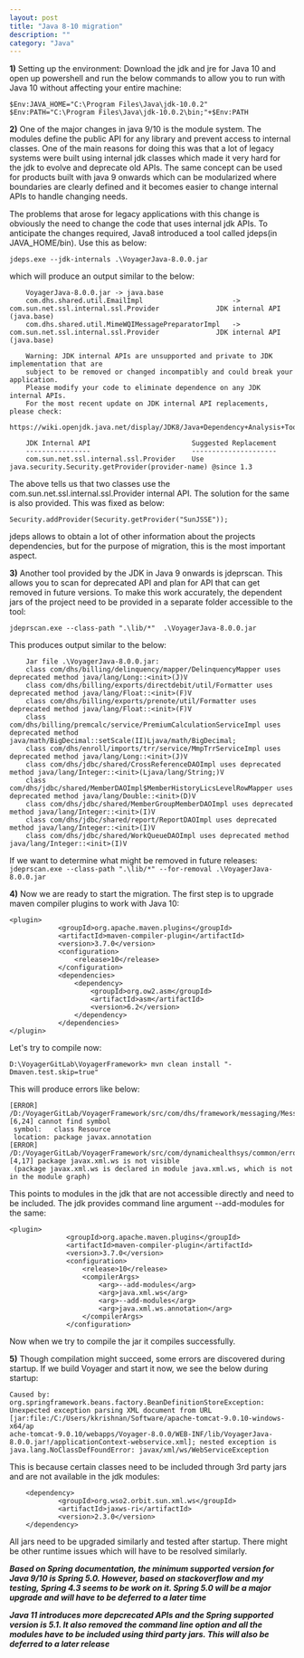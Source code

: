```yaml
---
layout: post
title: "Java 8-10 migration"
description: ""
category: "Java"
---
```


**1)** Setting up the environment:
 Download the jdk and jre for Java 10 and open up powershell and run the below commands to allow you to run with Java 10 without affecting your entire machine:
 
 `$Env:JAVA_HOME="C:\Program Files\Java\jdk-10.0.2"`
 `$Env:PATH="C:\Program Files\Java\jdk-10.0.2\bin;"+$Env:PATH`
 
**2)** One of the major changes in java 9/10 is the module system. The modules define the public API for any library and prevent access to internal classes. One of the main reasons for doing this was that a lot of legacy systems were built using internal jdk classes which made it very hard for the jdk to evolve and deprecate old APIs. The same concept can be used for products built with java 9 onwards which can be modularized where boundaries are clearly defined and it becomes easier to change internal APIs to handle changing needs. 

  The problems that arose for legacy applications with this change is obviously the need to change the code that uses internal jdk APIs. To anticipate the changes required, Java8 introduced a tool called jdeps(in JAVA_HOME/bin). Use this as below:

 `jdeps.exe --jdk-internals .\VoyagerJava-8.0.0.jar`

  which will produce an output similar to the below:


		VoyagerJava-8.0.0.jar -> java.base
		com.dhs.shared.util.EmailImpl                      -> com.sun.net.ssl.internal.ssl.Provider              JDK internal API (java.base)
		com.dhs.shared.util.MimeWQIMessagePreparatorImpl   -> com.sun.net.ssl.internal.ssl.Provider              JDK internal API (java.base)

		Warning: JDK internal APIs are unsupported and private to JDK implementation that are
		subject to be removed or changed incompatibly and could break your application.
		Please modify your code to eliminate dependence on any JDK internal APIs.
		For the most recent update on JDK internal API replacements, please check:
		https://wiki.openjdk.java.net/display/JDK8/Java+Dependency+Analysis+Tool

		JDK Internal API                         Suggested Replacement
		----------------                         ---------------------
		com.sun.net.ssl.internal.ssl.Provider    Use java.security.Security.getProvider(provider-name) @since 1.3


  The above tells us that two classes use the com.sun.net.ssl.internal.ssl.Provider internal API. The solution for the same is also provided. This was fixed as below:

 `Security.addProvider(Security.getProvider("SunJSSE"));`
	
  jdeps allows to obtain a lot of other information about the projects dependencies, but for the purpose of migration, this is the most important aspect.
	
**3)** Another tool provided by the JDK in Java 9 onwards is jdeprscan. This allows you to scan for deprecated API and plan for API that can get removed in future versions. To make this work accurately, the dependent jars of the project need to be provided in a separate folder accessible to the tool:

 `jdeprscan.exe --class-path ".\lib/*"  .\VoyagerJava-8.0.0.jar `

  This produces output similar to the below:
		
		
		Jar file .\VoyagerJava-8.0.0.jar:
		class com/dhs/billing/delinquency/mapper/DelinquencyMapper uses deprecated method java/lang/Long::<init>(J)V
		class com/dhs/billing/exports/directdebit/util/Formatter uses deprecated method java/lang/Float::<init>(F)V
		class com/dhs/billing/exports/prenote/util/Formatter uses deprecated method java/lang/Float::<init>(F)V
		class com/dhs/billing/premcalc/service/PremiumCalculationServiceImpl uses deprecated method java/math/BigDecimal::setScale(II)Ljava/math/BigDecimal;
		class com/dhs/enroll/imports/trr/service/MmpTrrServiceImpl uses deprecated method java/lang/Long::<init>(J)V
		class com/dhs/jdbc/shared/CrossReferenceDAOImpl uses deprecated method java/lang/Integer::<init>(Ljava/lang/String;)V
		class com/dhs/jdbc/shared/MemberDAOImpl$MemberHistoryLicsLevelRowMapper uses deprecated method java/lang/Double::<init>(D)V
		class com/dhs/jdbc/shared/MemberGroupMemberDAOImpl uses deprecated method java/lang/Integer::<init>(I)V
		class com/dhs/jdbc/shared/report/ReportDAOImpl uses deprecated method java/lang/Integer::<init>(I)V
		class com/dhs/jdbc/shared/WorkQueueDAOImpl uses deprecated method java/lang/Integer::<init>(I)V
		
 If we want to determine what might be removed in future releases:
 `jdeprscan.exe --class-path ".\lib/*" --for-removal .\VoyagerJava-8.0.0.jar`
 
**4)** Now we are ready to start the migration. The first step is to upgrade maven compiler plugins to work with Java 10:

    <plugin>
				<groupId>org.apache.maven.plugins</groupId>
				<artifactId>maven-compiler-plugin</artifactId>
				<version>3.7.0</version>
				<configuration>
					<release>10</release>
				</configuration>
				<dependencies>
					<dependency>
						<groupId>org.ow2.asm</groupId>
						<artifactId>asm</artifactId>
						<version>6.2</version> 
					</dependency>
				</dependencies>
	</plugin>

 Let's try to compile now:
 
`D:\VoyagerGitLab\VoyagerFramework> mvn clean install "-Dmaven.test.skip=true"`

 This will produce errors like below:
 ```
 [ERROR] /D:/VoyagerGitLab/VoyagerFramework/src/com/dhs/framework/messaging/MessageHandlerRepository.java:[6,24] cannot find symbol
  symbol:   class Resource
  location: package javax.annotation
[ERROR] /D:/VoyagerGitLab/VoyagerFramework/src/com/dynamichealthsys/common/error/_1/VoyagerSoapFault.java:[4,17] package javax.xml.ws is not visible
  (package javax.xml.ws is declared in module java.xml.ws, which is not in the module graph)
  ```
  
  This points to modules in the jdk that are not accessible directly and need to be included. The jdk provides command line argument --add-modules for the same:
  
  ```
  <plugin>
				<groupId>org.apache.maven.plugins</groupId>
				<artifactId>maven-compiler-plugin</artifactId>
				<version>3.7.0</version>
				<configuration>
					<release>10</release>
					<compilerArgs>
						<arg>--add-modules</arg>
						<arg>java.xml.ws</arg>
						<arg>--add-modules</arg>
						<arg>java.xml.ws.annotation</arg>
					</compilerArgs>
				</configuration>
  ```
  
  Now when we try to compile the jar it compiles successfully.
  
**5)** Though compilation might succeed, some errors are discovered during startup. If we build Voyager and start it now, we see the below during startup:

```
Caused by: org.springframework.beans.factory.BeanDefinitionStoreException: Unexpected exception parsing XML document from URL [jar:file:/C:/Users/kkrishnan/Software/apache-tomcat-9.0.10-windows-x64/ap
ache-tomcat-9.0.10/webapps/Voyager-8.0.0/WEB-INF/lib/VoyagerJava-8.0.0.jar!/applicationContext-webservice.xml]; nested exception is java.lang.NoClassDefFoundError: javax/xml/ws/WebServiceException
```

This is because certain classes need to be included through 3rd party jars and are not available in the jdk modules:

```
	<dependency>
    		<groupId>org.wso2.orbit.sun.xml.ws</groupId>
    		<artifactId>jaxws-ri</artifactId>
    		<version>2.3.0</version>
	</dependency>
```		

All jars need to be upgraded similarly and tested after startup. There might be other runtime issues which will have to be resolved similarly.

***Based on Spring documentation, the minimum supported version for Java 9/10 is Spring 5.0. However, based on stackoverflow and my testing, Spring 4.3 seems to be work on it. Spring 5.0 will be a major upgrade and will have to be deferred to a later time***

***Java 11 introduces more depcrecated APIs and the Spring supported version is 5.1. It also removed the command line option and all the modules have to be included using third party jars. This will also be deferred to a later release***